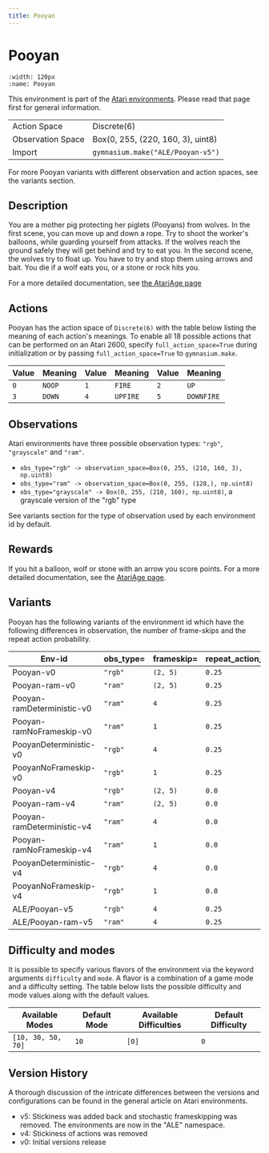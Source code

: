 ```yaml
---
title: Pooyan
---
```


# Pooyan

```{figure} ../../_static/videos/atari/pooyan.gif
:width: 120px
:name: Pooyan
```

This environment is part of the <a href='..'>Atari environments</a>. Please read that page first for general information.

|   |   |
|---|---|
| Action Space | Discrete(6) |
| Observation Space | Box(0, 255, (220, 160, 3), uint8) |
| Import | `gymnasium.make("ALE/Pooyan-v5")` |

For more Pooyan variants with different observation and action spaces, see the variants section.

## Description

You are a mother pig protecting her piglets (Pooyans) from wolves. In the first scene, you can move up and down a rope. Try to shoot the worker's balloons, while guarding yourself from attacks. If the wolves reach the ground safely they will get behind and try to eat you. In the second scene, the wolves try to float up. You have to try and stop them using arrows and bait. You die if a wolf eats you, or a stone or rock hits you.

For a more detailed documentation, see [the AtariAge page](https://atariage.com/manual_html_page.php?SoftwareLabelID=372)

## Actions

Pooyan has the action space of `Discrete(6)` with the table below listing the meaning of each action's meanings.
To enable all 18 possible actions that can be performed on an Atari 2600, specify `full_action_space=True` during
initialization or by passing `full_action_space=True` to `gymnasium.make`.

| Value   | Meaning   | Value   | Meaning   | Value   | Meaning    |
|---------|-----------|---------|-----------|---------|------------|
| `0`     | `NOOP`    | `1`     | `FIRE`    | `2`     | `UP`       |
| `3`     | `DOWN`    | `4`     | `UPFIRE`  | `5`     | `DOWNFIRE` |

## Observations

Atari environments have three possible observation types: `"rgb"`, `"grayscale"` and `"ram"`.

- `obs_type="rgb" -> observation_space=Box(0, 255, (210, 160, 3), np.uint8)`
- `obs_type="ram" -> observation_space=Box(0, 255, (128,), np.uint8)`
- `obs_type="grayscale" -> Box(0, 255, (210, 160), np.uint8)`, a grayscale version of the "rgb" type

See variants section for the type of observation used by each environment id by default.

## Rewards
If you hit a balloon, wolf or stone with an arrow you score points. For a more detailed documentation, see the [AtariAge page](https://atariage.com/manual_html_page.php?SoftwareLabelID=372).

## Variants

Pooyan has the following variants of the environment id which have the following differences in observation,
the number of frame-skips and the repeat action probability.

| Env-id                     | obs_type=   | frameskip=   | repeat_action_probability=   |
|----------------------------|-------------|--------------|------------------------------|
| Pooyan-v0                  | `"rgb"`     | `(2, 5)`     | `0.25`                       |
| Pooyan-ram-v0              | `"ram"`     | `(2, 5)`     | `0.25`                       |
| Pooyan-ramDeterministic-v0 | `"ram"`     | `4`          | `0.25`                       |
| Pooyan-ramNoFrameskip-v0   | `"ram"`     | `1`          | `0.25`                       |
| PooyanDeterministic-v0     | `"rgb"`     | `4`          | `0.25`                       |
| PooyanNoFrameskip-v0       | `"rgb"`     | `1`          | `0.25`                       |
| Pooyan-v4                  | `"rgb"`     | `(2, 5)`     | `0.0`                        |
| Pooyan-ram-v4              | `"ram"`     | `(2, 5)`     | `0.0`                        |
| Pooyan-ramDeterministic-v4 | `"ram"`     | `4`          | `0.0`                        |
| Pooyan-ramNoFrameskip-v4   | `"ram"`     | `1`          | `0.0`                        |
| PooyanDeterministic-v4     | `"rgb"`     | `4`          | `0.0`                        |
| PooyanNoFrameskip-v4       | `"rgb"`     | `1`          | `0.0`                        |
| ALE/Pooyan-v5              | `"rgb"`     | `4`          | `0.25`                       |
| ALE/Pooyan-ram-v5          | `"ram"`     | `4`          | `0.25`                       |

## Difficulty and modes

It is possible to specify various flavors of the environment via the keyword arguments `difficulty` and `mode`.
A flavor is a combination of a game mode and a difficulty setting. The table below lists the possible difficulty and mode values
along with the default values.

| Available Modes    | Default Mode   | Available Difficulties   | Default Difficulty   |
|--------------------|----------------|--------------------------|----------------------|
| `[10, 30, 50, 70]` | `10`           | `[0]`                    | `0`                  |

## Version History

A thorough discussion of the intricate differences between the versions and configurations can be found in the general article on Atari environments.

* v5: Stickiness was added back and stochastic frameskipping was removed. The environments are now in the "ALE" namespace.
* v4: Stickiness of actions was removed
* v0: Initial versions release

